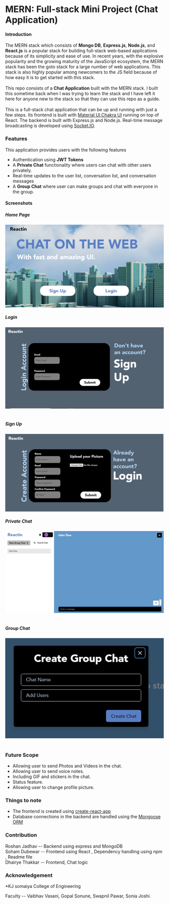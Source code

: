 # MERN: Full-stack Mini Project (Chat Application)

#### Introduction

The MERN stack which consists of **Mongo DB**, **Express.js**, **Node.js**, and **React.js** is a popular stack for building full-stack web-based applications because of its simplicity and ease of use. In recent years, with the explosive popularity and the growing maturity of the JavaScript ecosystem, the MERN stack has been the goto stack for a large number of web applications. This stack is also highly popular among newcomers to the JS field because of how easy it is to get started with this stack.
<br/><br/>
This repo consists of a **Chat Application** built with the MERN stack. I built this sometime back when I was trying to learn the stack and I have left it here for anyone new to the stack so that they can use this repo as a guide.
<br/><br/>
This is a full-stack chat application that can be up and running with just a few steps. 
Its frontend is built with [Material UI](https://material-ui.com/),[Chakra UI](https://chakra-ui.com/) running on top of React.
The backend is built with Express.js and Node.js.
Real-time message broadcasting is developed using [Socket.IO](https://socket.io/).

### Features

This application provides users with the following features
<br/>
* Authentication using **JWT Tokens**
* A **Private Chat** functionality where users can chat with other users privately.
* Real-time updates to the user list, conversation list, and conversation messages
* A **Group Chat** where user can make groups and chat with everyone in the group.

#### Screenshots
##### Home Page
![Home Page](https://github.com/Roshanlj/MERN_mini_project/blob/master/ss/mern1.PNG)
##### Login
![Login](https://github.com/Roshanlj/MERN_mini_project/blob/master/ss/mern3.PNG)
<br/><br/>
##### Sign Up 
![Sign Up](https://github.com/Roshanlj/MERN_mini_project/blob/master/ss/mern2.PNG)
##### Private Chat
![Private Chat](https://github.com/Roshanlj/MERN_mini_project/blob/master/ss/mern8.PNG)
<br/><br/>
##### Group Chat
![Group Chat](https://github.com/Roshanlj/MERN_mini_project/blob/master/ss/mern5.PNG)
<br/><br/>

### Future Scope
* Allowing user to send Photos and Videos in the chat.
* Allowing user to send voice notes.
* Including GIF and stickers in the chat.
* Status feature.
* Allowing user to change profile picture.

### Things to note

* The frontend is created using [create-react-app](https://github.com/facebook/create-react-app)
* Database connections in the backend are handled using the [Mongoose ORM](https://mongoosejs.com/)


### Contribution 
Roshan Jadhav -- Backend using express and MongoDB 
<br/>
Soham Dubewar -- Frontend using React , Dependency handling using npm , Readme file 
<br/>
Dhairye Thakkar -- Frontend, Chat logic 
<br/>

### Acknowledgement

*KJ somaiya College of Engineering

Faculty -- Vaibhav Vasani, Gopal Sonune, Swapnil Pawar, Sonia Joshi.
